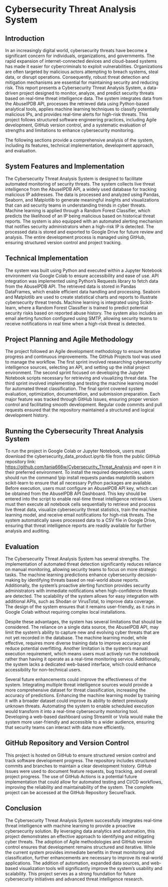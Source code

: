 # Cybersecurity Threat Analysis System

## Introduction
In an increasingly digital world, cybersecurity threats have become a significant concern for individuals, organizations, and governments. The rapid expansion of internet-connected devices and cloud-based systems has made it easier for cybercriminals to exploit vulnerabilities. Organizations are often targeted by malicious actors attempting to breach systems, steal data, or disrupt operations. Consequently, robust threat detection and mitigation mechanisms are essential for maintaining security and reducing risk.
This report presents a Cybersecurity Threat Analysis System, a data-driven project designed to monitor, analyze, and predict security threats based on real-time threat intelligence data. The system integrates data from the AbuseIPDB API, processes the retrieved data using Python-based analytical tools, applies machine learning techniques to classify potentially malicious IPs, and provides real-time alerts for high-risk threats. This project follows structured software engineering practices, including Agile development, GitHub version control, and a systematic evaluation of strengths and limitations to enhance cybersecurity monitoring.

The following sections provide a comprehensive analysis of the system, including its features, technical implementation, development approach, and evaluation.

## System Features and Implementation
The Cybersecurity Threat Analysis System is designed to facilitate automated monitoring of security threats. The system collects live threat intelligence from the AbuseIPDB API, a widely used database for tracking malicious IP addresses. The data is processed and analyzed using Pandas, Seaborn, and Matplotlib to generate meaningful insights and visualizations that can aid security teams in understanding trends in cyber threats. Machine learning is applied through a Random Forest Classifier, which predicts the likelihood of an IP being malicious based on historical threat reports. The system is also equipped with an automated alerting mechanism that notifies security administrators when a high-risk IP is detected. The processed data is stored and exported to Google Drive for future review and analysis. The entire development process is managed using GitHub, ensuring structured version control and project tracking.

## Technical Implementation
The system was built using Python and executed within a Jupyter Notebook environment via Google Colab to ensure accessibility and ease of use. API integration was implemented using Python’s Requests library to fetch data from the AbuseIPDB API. The retrieved data is stored in Pandas DataFrames, which enable efficient data handling and processing. Seaborn and Matplotlib are used to create statistical charts and reports to illustrate cybersecurity threat trends. Machine learning is integrated using Scikit-learn, where a Random Forest Classifier is trained to predict potential security risks based on reported abuse history. The system also includes an email alerting function configured using SMTP, allowing security teams to receive notifications in real time when a high-risk threat is detected.

## Project Planning and Agile Methodology
The project followed an Agile development methodology to ensure iterative progress and continuous improvements. The GitHub Projects tool was used to manage the workflow. The first sprint involved researching cybersecurity intelligence sources, selecting an API, and setting up the initial project environment. The second sprint focused on developing the Jupyter Notebook scripts necessary for retrieving and visualizing threat data. The third sprint involved implementing and testing the machine learning model for automated threat classification. The final sprint covered system evaluation, optimization, documentation, and submission preparation. Each major feature was tracked through GitHub Issues, ensuring proper version control and facilitating smooth development. Regular code commits and pull requests ensured that the repository maintained a structured and logical development history.

## Running the Cybersecurity Threat Analysis System
To run the project in Google Colab or Jupyter Notebook, users must download the cybersecurity_data_product.ipynb file from the public GitHub repository link: https://github.com/tania666w/Cybersecurity_Threat_Analysis and open it in their preferred environment. To install the required dependencies, users should run the command !pip install requests pandas matplotlib seaborn scikit-learn to ensure that all necessary Python packages are available. Before execution, users must configure an AbuseIPDB API key, which can be obtained from the AbuseIPDB API Dashboard. This key should be entered into the script to enable real-time threat intelligence retrieval. Users must then execute all notebook cells sequentially to retrieve and process live threat data, visualize cybersecurity threat statistics, train the machine learning model, and receive email notifications for high-risk threats. The system automatically saves processed data to a CSV file in Google Drive, ensuring that threat intelligence reports are readily available for further analysis and auditing.

## Evaluation
The Cybersecurity Threat Analysis System has several strengths. The implementation of automated threat detection significantly reduces reliance on manual monitoring, allowing security teams to focus on more strategic tasks. The machine learning predictions enhance cybersecurity decision-making by identifying threats based on real-world abuse reports. Additionally, the system’s proactive alerting function provides security administrators with immediate notifications when high-confidence threats are detected. The scalability of the system allows for easy integration with additional APIs, such as Shodan or VirusTotal, to improve data coverage. The design of the system ensures that it remains user-friendly, as it runs in Google Colab without requiring complex local installations.

Despite these advantages, the system has several limitations that should be considered. The reliance on a single data source, the AbuseIPDB API, may limit the system’s ability to capture new and evolving cyber threats that are not yet recorded in the database. The machine learning model, while effective, requires more diverse training data to improve accuracy and reduce potential overfitting. Another limitation is the system’s manual execution requirement, which means users must actively run the notebook rather than having it operate as a real-time monitoring service. Additionally, the system lacks a dedicated web-based interface, which could enhance accessibility for non-technical users.

Several future enhancements could improve the effectiveness of the system. Integrating multiple threat intelligence sources would provide a more comprehensive dataset for threat classification, increasing the accuracy of predictions. Enhancing the machine learning model by training it with a broader dataset could improve its ability to detect previously unknown threats. Automating the system to enable scheduled execution would transform it into a real-time cybersecurity monitoring tool. Developing a web-based dashboard using Streamlit or Voila would make the system more user-friendly and accessible to a wider audience, ensuring that security teams can interact with data more efficiently.

## GitHub Repository and Version Control
This project is hosted on GitHub to ensure structured version control and track software development progress. The repository includes structured commits and branches to maintain a clear development history. GitHub Issues were used to document feature requests, bug tracking, and overall project progress. The use of GitHub Actions is a potential future implementation that could allow for automated testing and CI/CD workflows, improving the reliability and maintainability of the system. The complete project can be accessed at the GitHub Repository SecureTrack.

## Conclusion
The Cybersecurity Threat Analysis System successfully integrates real-time threat intelligence with machine learning to provide a proactive cybersecurity solution. By leveraging data analytics and automation, this project demonstrates an effective approach to identifying and mitigating cyber threats. The adoption of Agile methodologies and GitHub version control ensures that development remains structured and iterative. While the current system provides immediate benefits in threat monitoring and classification, further enhancements are necessary to improve its real-world applications. The addition of automation, expanded data sources, and web-based visualization tools will significantly improve the system’s usability and scalability. This project serves as a strong foundation for future cybersecurity initiatives and advanced threat intelligence research.
